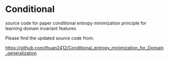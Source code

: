 # Conditional
source code for paper conditional entropy minimization principle for learning domain invariant features


Please find the updated source code from:

https://github.com/thuan2412/Conditional_entropy_minimization_for_Domain_generalization
